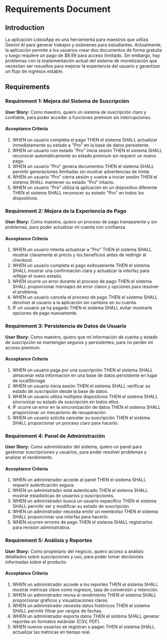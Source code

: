 # Requirements Document

## Introduction

La aplicación ListosApp es una herramienta para maestros que utiliza Gemini AI para generar trabajos y exámenes para estudiantes. Actualmente, la aplicación permite a los usuarios crear dos documentos de forma gratuita y luego requiere un pago de $9.99 para acceso ilimitado. Sin embargo, hay problemas con la implementación actual del sistema de monetización que necesitan ser resueltos para mejorar la experiencia del usuario y garantizar un flujo de ingresos estable.

## Requirements

### Requirement 1: Mejora del Sistema de Suscripción

**User Story:** Como maestro, quiero un sistema de suscripción claro y confiable, para poder acceder a funciones premium sin interrupciones.

#### Acceptance Criteria

1. WHEN un usuario completa el pago THEN el sistema SHALL actualizar inmediatamente su estado a "Pro" en la base de datos persistente.
2. WHEN un usuario con estado "Pro" inicia sesión THEN el sistema SHALL reconocer automáticamente su estado premium sin requerir un nuevo pago.
3. WHEN un usuario "Pro" genera documentos THEN el sistema SHALL permitir generaciones ilimitadas sin mostrar advertencias de límite.
4. WHEN un usuario "Pro" cierra sesión y vuelve a iniciar sesión THEN el sistema SHALL mantener su estado "Pro" intacto.
5. WHEN un usuario "Pro" utiliza la aplicación en un dispositivo diferente THEN el sistema SHALL reconocer su estado "Pro" en todos los dispositivos.

### Requirement 2: Mejora de la Experiencia de Pago

**User Story:** Como maestro, quiero un proceso de pago transparente y sin problemas, para poder actualizar mi cuenta con confianza.

#### Acceptance Criteria

1. WHEN un usuario intenta actualizar a "Pro" THEN el sistema SHALL mostrar claramente el precio y los beneficios antes de redirigir al checkout.
2. WHEN un usuario completa el pago exitosamente THEN el sistema SHALL mostrar una confirmación clara y actualizar la interfaz para reflejar el nuevo estado.
3. WHEN ocurre un error durante el proceso de pago THEN el sistema SHALL proporcionar mensajes de error claros y opciones para resolver el problema.
4. WHEN un usuario cancela el proceso de pago THEN el sistema SHALL devolver al usuario a la aplicación sin cambios en su cuenta.
5. IF un usuario ya ha pagado THEN el sistema SHALL evitar mostrarle opciones de pago nuevamente.

### Requirement 3: Persistencia de Datos de Usuario

**User Story:** Como maestro, quiero que mi información de cuenta y estado de suscripción se mantengan seguros y persistentes, para no perder mi acceso premium.

#### Acceptance Criteria

1. WHEN un usuario paga por una suscripción THEN el sistema SHALL almacenar esta información en una base de datos persistente en lugar de localStorage.
2. WHEN un usuario inicia sesión THEN el sistema SHALL verificar su estado de suscripción desde la base de datos.
3. WHEN un usuario utiliza múltiples dispositivos THEN el sistema SHALL sincronizar su estado de suscripción en todos ellos.
4. IF ocurre un error en la sincronización de datos THEN el sistema SHALL proporcionar un mecanismo de recuperación.
5. WHEN un usuario solicita cancelar su suscripción THEN el sistema SHALL proporcionar un proceso claro para hacerlo.

### Requirement 4: Panel de Administración

**User Story:** Como administrador del sistema, quiero un panel para gestionar suscripciones y usuarios, para poder resolver problemas y analizar el rendimiento.

#### Acceptance Criteria

1. WHEN un administrador accede al panel THEN el sistema SHALL requerir autenticación segura.
2. WHEN un administrador está autenticado THEN el sistema SHALL mostrar estadísticas de usuarios y suscripciones.
3. WHEN un administrador busca un usuario específico THEN el sistema SHALL permitir ver y modificar su estado de suscripción.
4. WHEN un administrador necesita emitir un reembolso THEN el sistema SHALL proporcionar una interfaz para hacerlo.
5. WHEN ocurren errores de pago THEN el sistema SHALL registrarlos para revisión administrativa.

### Requirement 5: Análisis y Reportes

**User Story:** Como propietario del negocio, quiero acceso a análisis detallados sobre suscripciones y uso, para poder tomar decisiones informadas sobre el producto.

#### Acceptance Criteria

1. WHEN un administrador accede a los reportes THEN el sistema SHALL mostrar métricas clave como ingresos, tasa de conversión y retención.
2. WHEN un administrador revisa el rendimiento THEN el sistema SHALL proporcionar gráficos y visualizaciones claras.
3. WHEN un administrador necesita datos históricos THEN el sistema SHALL permitir filtrar por rangos de fechas.
4. WHEN un administrador exporta datos THEN el sistema SHALL generar reportes en formatos estándar (CSV, PDF).
5. WHEN nuevos usuarios se registran o pagan THEN el sistema SHALL actualizar las métricas en tiempo real.